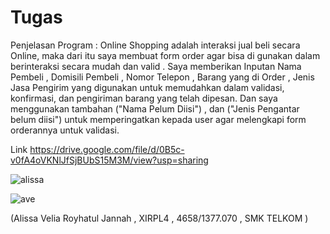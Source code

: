 # Tugas


Penjelasan Program : 
Online Shopping adalah interaksi jual beli secara Online, maka dari itu saya membuat form order agar 
bisa di gunakan dalam berinteraksi secara mudah dan valid . Saya memberikan Inputan Nama Pembeli , Domisili Pembeli , Nomor Telepon , 
Barang yang di Order , Jenis Jasa Pengirim yang digunakan untuk memudahkan dalam validasi, konfirmasi, dan pengiriman barang yang telah
dipesan. Dan saya menggunakan tambahan ("Nama Pelum Diisi") , dan ("Jenis Pengantar belum diisi") untuk memperingatkan kepada user agar 
melengkapi form orderannya untuk validasi.


Link
https://drive.google.com/file/d/0B5c-v0fA4oVKNlJfSjBUbS15M3M/view?usp=sharing

![alissa](https://cloud.githubusercontent.com/assets/22128652/18418212/73bbc390-786c-11e6-9065-0beddc30a98e.PNG)

![ave](https://cloud.githubusercontent.com/assets/22128652/18418238/b17887e0-786c-11e6-98ee-e42c5c825b09.PNG)



(Alissa Velia Royhatul Jannah , XIRPL4 , 4658/1377.070 , SMK TELKOM )
